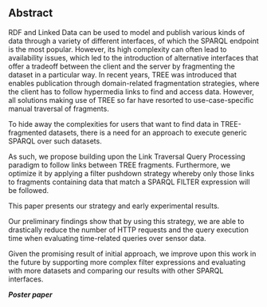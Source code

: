## Abstract
<!-- Context      -->
RDF and Linked Data can be used to model and publish various kinds of data through a variety of different interfaces,
of which the SPARQL endpoint is the most popular.
However, its high complexity can often lead to availability issues,
which led to the introduction of alternative interfaces
that offer a tradeoff between the client and the server by fragmenting the dataset in a particular way.
In recent years, TREE was introduced that enables publication through domain-related fragmentation strategies,
where the client has to follow hypermedia links to find and access data.
However, all solutions making use of TREE so far have resorted to use-case-specific manual traversal of fragments.
<!-- Need         -->
To hide away the complexities for users that want to find data in TREE-fragmented datasets,
there is a need for an approach to execute generic SPARQL over such datasets.
<!-- Task         -->
As such, we propose building upon the Link Traversal Query Processing paradigm to follow links between TREE fragments.
Furthermore, we optimize it by applying a filter pushdown strategy
whereby only those links to fragments containing data that match a SPARQL FILTER expression will be followed.
<!-- Object       -->
This paper presents our strategy and early experimental results.
<!-- Findings     -->
Our preliminary findings show that by using this strategy,
we are able to drastically reduce the number of HTTP requests and the query execution time
when evaluating time-related queries over sensor data.
<!-- Conclusion   -->
Given the promising result of initial approach, we improve upon this work in the future
by supporting more complex filter expressions
and evaluating with more datasets and comparing our results with other SPARQL interfaces.
<p>
    <b><i>Poster paper</i></b>
</p>
